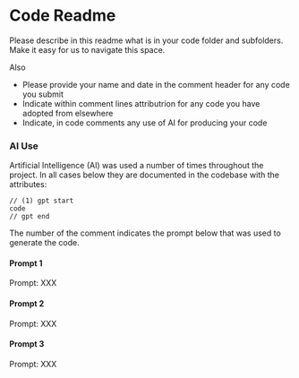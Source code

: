 # Code Readme

Please describe in this readme what is in your code folder and
subfolders. Make it easy for us to navigate this space.

Also
- Please provide your name and date in the comment header for any
code you submit
- Indicate within comment lines attributrion for any code you
have adopted from elsewhere
- Indicate, in code comments any use of AI for producing your code


### AI Use

Artificial Intelligence (AI) was used a number of times throughout the project. In all cases below they are documented in the codebase with the attributes:

```
// (1) gpt start
code
// gpt end
```
The number of the comment indicates the prompt below that was used to generate the code.

#### Prompt 1
Prompt: XXX

#### Prompt 2
Prompt: XXX

#### Prompt 3
Prompt: XXX

